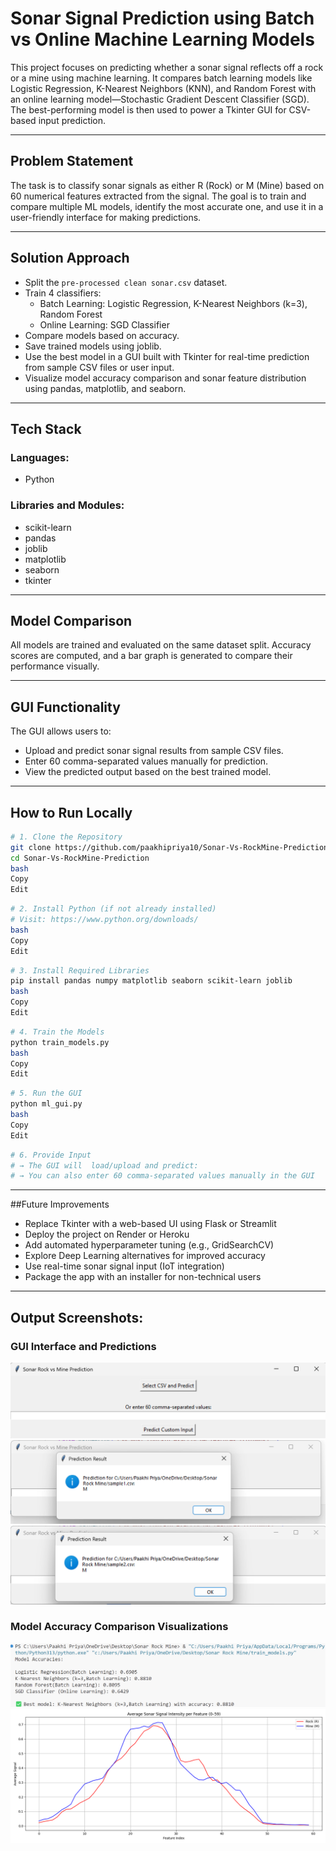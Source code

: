 # Sonar Signal Prediction using Batch vs Online Machine Learning Models

This project focuses on predicting whether a sonar signal reflects off a rock or a mine using machine learning. It compares batch learning models like Logistic Regression, K-Nearest Neighbors (KNN), and Random Forest with an online learning model—Stochastic Gradient Descent Classifier (SGD). The best-performing model is then used to power a Tkinter GUI for CSV-based input prediction.

---

## Problem Statement

The task is to classify sonar signals as either R (Rock) or M (Mine) based on 60 numerical features extracted from the signal. The goal is to train and compare multiple ML models, identify the most accurate one, and use it in a user-friendly interface for making predictions.

---

## Solution Approach

- Split the `pre-processed clean sonar.csv` dataset.
- Train 4 classifiers:
  - Batch Learning: Logistic Regression, K-Nearest Neighbors (k=3), Random Forest
  - Online Learning: SGD Classifier
- Compare models based on accuracy.
- Save trained models using joblib.
- Use the best model in a GUI built with Tkinter for real-time prediction from sample CSV files or user input.
- Visualize model accuracy comparison and sonar feature distribution using pandas, matplotlib, and seaborn.

---

## Tech Stack

### Languages:
- Python

### Libraries and Modules:
- scikit-learn
- pandas
- joblib
- matplotlib
- seaborn
- tkinter

---

## Model Comparison

All models are trained and evaluated on the same dataset split. Accuracy scores are computed, and a bar graph is generated to compare their performance visually.

---

## GUI Functionality

The GUI allows users to:
- Upload and predict sonar signal results from sample CSV files.
- Enter 60 comma-separated values manually for prediction.
- View the predicted output based on the best trained model.

---
## How to Run Locally

```bash
# 1. Clone the Repository
git clone https://github.com/paakhipriya10/Sonar-Vs-RockMine-Prediction.git
cd Sonar-Vs-RockMine-Prediction
bash
Copy
Edit
 ```

```bash
# 2. Install Python (if not already installed)
# Visit: https://www.python.org/downloads/
bash
Copy
Edit
```
```bash
# 3. Install Required Libraries
pip install pandas numpy matplotlib seaborn scikit-learn joblib
bash
Copy
Edit
```
```bash
# 4. Train the Models
python train_models.py
bash
Copy
Edit
```
```bash
# 5. Run the GUI
python ml_gui.py
bash
Copy
Edit
```
```bash
# 6. Provide Input
# → The GUI will  load/upload and predict:
# → You can also enter 60 comma-separated values manually in the GUI
 ```

---

##Future Improvements
- Replace Tkinter with a web-based UI using Flask or Streamlit  
- Deploy the project on Render or Heroku  
- Add automated hyperparameter tuning (e.g., GridSearchCV)  
- Explore Deep Learning alternatives for improved accuracy  
- Use real-time sonar signal input (IoT integration)  
- Package the app with an installer for non-technical users

---

## Output Screenshots:

### GUI Interface and Predictions
![Screenshot 1](output_screenshots/screenshot1.png)  
![Screenshot 2](output_screenshots/screenshot2.png)  
![Screenshot 3](output_screenshots/screenshot3.png)  

### Model Accuracy Comparison Visualizations
![Screenshot 4](output_screenshots/screenshot4.png)  
![Screenshot 5](output_screenshots/screenshot5.png)  

